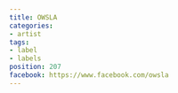 ```yaml
---
title: OWSLA
categories:
- artist
tags:
- label
- labels
position: 207
facebook: https://www.facebook.com/owsla
---
```



